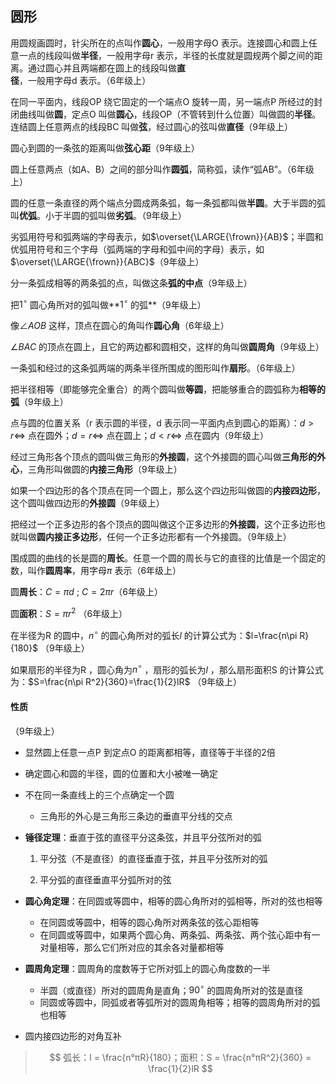 ## 圆形

用圆规画圆时，针尖所在的点叫作**圆心**，一般用字母O 表示。连接圆心和圆上任意一点的线段叫做**半径**，一般用字母r 表示，半径的长度就是圆规两个脚之间的距离。通过圆心并且两端都在圆上的线段叫做**直径**，一般用字母d 表示。（6年级上）

在同一平面内，线段OP 绕它固定的一个端点O 旋转一周，另一端点P 所经过的封闭曲线叫做**圆**，定点O 叫做**圆心**，线段OP（不管转到什么位置）叫做圆的**半径**。连结圆上任意两点的线段BC 叫做**弦**，经过圆心的弦叫做**直径**（9年级上）

圆心到圆的一条弦的距离叫做**弦心距**（9年级上）



圆上任意两点（如A、B）之间的部分叫作**圆弧**，简称弧，读作“弧AB”。（6年级上）

圆的任意一条直径的两个端点分圆成两条弧，每一条弧都叫做**半圆**。大于半圆的弧叫**优弧**。小于半圆的弧叫做**劣弧**。（9年级上）

劣弧用符号和弧两端的字母表示，如$\overset{\LARGE{\frown}}{AB}$；半圆和优弧用符号和三个字母（弧两端的字母和弧中间的字母）表示，如$\overset{\LARGE{\frown}}{ABC}$（9年级上）

分一条弧成相等的两条弧的点，叫做这条**弧的中点**（9年级上）

把$1^\circ$ 圆心角所对的弧叫做**$1^\circ$ 的弧**（9年级上）



像$\angle AOB$ 这样，顶点在圆心的角叫作**圆心角**（6年级上）

$\angle BAC$ 的顶点在圆上，且它的两边都和圆相交，这样的角叫做**圆周角**（9年级上）



一条弧和经过的这条弧两端的两条半径所围成的图形叫作**扇形**。（6年级上）



把半径相等（即能够完全重合）的两个圆叫做**等圆**，把能够重合的圆弧称为**相等的弧**（9年级上）



点与圆的位置关系（r 表示圆的半径，d 表示同一平面内点到圆心的距离）：$d > r \Leftrightarrow$ 点在圆外；$d = r \Leftrightarrow$ 点在圆上；$d < r \Leftrightarrow$ 点在圆内（9年级上）



经过三角形各个顶点的圆叫做三角形的**外接圆**，这个外接圆的圆心叫做**三角形的外心**，三角形叫做圆的**内接三角形**（9年级上）

如果一个四边形的各个顶点在同一个圆上，那么这个四边形叫做圆的**内接四边形**，这个圆叫做四边形的**外接圆**（9年级上）

把经过一个正多边形的各个顶点的圆叫做这个正多边形的**外接圆**，这个正多边形也就叫做**圆内接正多边形**，任何一个正多边形都有一个外接圆。（9年级上）



围成圆的曲线的长是圆的**周长**。任意一个圆的周长与它的直径的比值是一个固定的数，叫作**圆周率**，用字母$\pi$ 表示（6年级上）



圆**周长**：$C=\pi d$ ; $C=2\pi r$（6年级上）

圆**面积**：$S=\pi r^2$ （6年级上）

在半径为R 的圆中，$n^\circ$ 的圆心角所对的弧长$l$ 的计算公式为：$l=\frac{n\pi R}{180}$ （9年级上）

如果扇形的半径为R ，圆心角为$n^\circ$ ，扇形的弧长为$l$ ，那么扇形面积S 的计算公式为：$S=\frac{n\pi R^2}{360}=\frac{1}{2}lR$ （9年级上）



#### 性质

（9年级上）

- 显然圆上任意一点P 到定点O 的距离都相等，直径等于半径的2倍
- 确定圆心和圆的半径，圆的位置和大小被唯一确定
- 不在同一条直线上的三个点确定一个圆
    - 三角形的外心是三角形三条边的垂直平分线的交点
- **锤径定理**：垂直于弦的直径平分这条弦，并且平分弦所对的弧

    1. 平分弦（不是直径）的直径垂直于弦，并且平分弦所对的弧

    2. 平分弧的直径垂直平分弧所对的弦
- **圆心角定理**：在同圆或等圆中，相等的圆心角所对的弧相等，所对的弦也相等

    - 在同圆或等圆中，相等的圆心角所对两条弦的弦心距相等
    - 在同圆或等圆中，如果两个圆心角、两条弧、两条弦、两个弦心距中有一对量相等，那么它们所对应的其余各对量都相等
- **圆周角定理**：圆周角的度数等于它所对弧上的圆心角度数的一半

    - 半圆（或直径）所对的圆周角是直角；$90^\circ$ 的圆周角所对的弦是直径
    - 同圆或等圆中，同弧或者等弧所对的圆周角相等；相等的圆周角所对的弧也相等
- 圆内接四边形的对角互补





> $$
>弧长：l = \frac{n°πR}{180}；面积：S = \frac{n°πR^2}{360} = \frac{1}{2}lR
> $$



